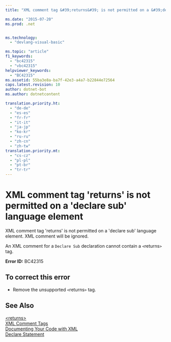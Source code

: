 ```yaml
---
title: "XML comment tag &#39;returns&#39; is not permitted on a &#39;declare sub&#39; language element | Microsoft Docs"

ms.date: "2015-07-20"
ms.prod: .net


ms.technology: 
  - "devlang-visual-basic"

ms.topic: "article"
f1_keywords: 
  - "bc42315"
  - "vbc42315"
helpviewer_keywords: 
  - "BC42315"
ms.assetid: 55ba3e8a-ba7f-42e3-a4a7-b22844e72564
caps.latest.revision: 10
author: dotnet-bot
ms.author: dotnetcontent

translation.priority.ht: 
  - "de-de"
  - "es-es"
  - "fr-fr"
  - "it-it"
  - "ja-jp"
  - "ko-kr"
  - "ru-ru"
  - "zh-cn"
  - "zh-tw"
translation.priority.mt: 
  - "cs-cz"
  - "pl-pl"
  - "pt-br"
  - "tr-tr"
---
```

# XML comment tag &#39;returns&#39; is not permitted on a &#39;declare sub&#39; language element
XML comment tag 'returns' is not permitted on a 'declare sub' language element. XML comment will be ignored.  
  
 An XML comment for a `Declare Sub` declaration cannot contain a `<`returns`>` tag.  
  
 **Error ID:** BC42315  
  
## To correct this error  
  
-   Remove the unsupported `<`returns`>` tag.  
  
## See Also  
 [\<returns>](../../visual-basic/language-reference/xmldoc/returns.md)   
 [XML Comment Tags](../../visual-basic/language-reference/xmldoc/recommended-xml-tags-for-documentation-comments.md)   
 [Documenting Your Code with XML](../../visual-basic/programming-guide/program-structure/documenting-your-code-with-xml.md)   
 [Declare Statement](../../visual-basic/language-reference/statements/declare-statement.md)